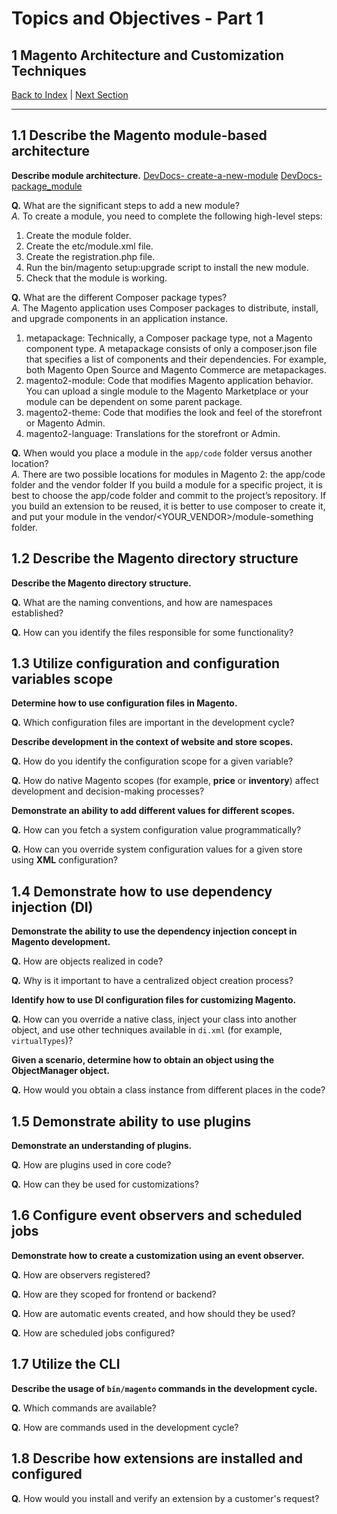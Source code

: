 # Topics and Objectives - Part 1

## **1** Magento Architecture and Customization Techniques

[Back to Index](./) | [Next Section](./2.md)

------


## **1.1** Describe the Magento module-based architecture

**Describe module architecture.**
[DevDocs- create-a-new-module](https://devdocs.magento.com/videos/fundamentals/create-a-new-module/)
[DevDocs- package_module](https://devdocs.magento.com/guides/v2.3/extension-dev-guide/package/package_module.html)

**Q.** What are the significant steps to add a new module? 
</br>*A.* To create a module, you need to complete the following high-level steps:
1. Create the module folder.
2. Create the etc/module.xml file.
3. Create the registration.php file.
4. Run the bin/magento setup:upgrade script to install the new module.
5. Check that the module is working.

**Q.** What are the different Composer package types? 
</br>*A.* The Magento application uses Composer packages to distribute, install, and upgrade components in an application instance.
1. metapackage: Technically, a Composer package type, not a Magento component type. A metapackage consists of only a composer.json file that specifies a list of components and their dependencies. For example, both Magento Open Source and Magento Commerce are metapackages.
2. magento2-module: Code that modifies Magento application behavior. You can upload a single module to the Magento Marketplace or your module can be dependent on some parent package.
3. magento2-theme: Code that modifies the look and feel of the storefront or Magento Admin.
4. magento2-language: Translations for the storefront or Admin.

**Q.** When would you place a module in the `app/code` folder versus another location?
</br>*A.* There are two possible locations for modules in Magento 2: the app/code folder and the vendor folder
If you build a module for a specific project, it is best to choose the app/code folder and commit to the project’s repository.
If you build an extension to be reused, it is better to use composer to create it, and put your module in the vendor/<YOUR_VENDOR>/module-something folder.

## **1.2** Describe the Magento directory structure

**Describe the Magento directory structure.**

**Q.** What are the naming conventions, and how are namespaces established? 

**Q.** How can you identify the files responsible for some functionality?


## **1.3** Utilize configuration and configuration variables scope

**Determine how to use configuration files in Magento.**

**Q.** Which configuration files are important in the development cycle?

**Describe development in the context of website and store scopes.**

**Q.** How do you identify the configuration scope for a given variable? 

**Q.** How do native Magento scopes (for example, **price** or **inventory**) affect development and decision-making processes?

**Demonstrate an ability to add different values for different scopes.**

**Q.** How can you fetch a system configuration value programmatically? 

**Q.** How can you override system configuration values for a given store using **XML** configuration?


## **1.4** Demonstrate how to use dependency injection (DI)

**Demonstrate the ability to use the dependency injection concept in Magento development.**

**Q.** How are objects realized in code? 

**Q.** Why is it important to have a centralized object creation process?

**Identify how to use DI configuration files for customizing Magento.**

**Q.** How can you override a native class, inject your class into another object, and use other techniques available in `di.xml` (for example, `virtualTypes`)?

**Given a scenario, determine how to obtain an object using the ObjectManager object.**

**Q.** How would you obtain a class instance from different places in the code?


## **1.5** Demonstrate ability to use plugins

**Demonstrate an understanding of plugins.**

**Q.** How are plugins used in core code? 

**Q.** How can they be used for customizations?


## **1.6** Configure event observers and scheduled jobs

**Demonstrate how to create a customization using an event observer.**

**Q.** How are observers registered? 

**Q.** How are they scoped for frontend or backend? 

**Q.** How are automatic events created, and how should they be used? 

**Q.** How are scheduled jobs configured?


## **1.7** Utilize the CLI

**Describe the usage of `bin/magento` commands in the development cycle.** 

**Q.** Which commands are available? 

**Q.** How are commands used in the development cycle?


## **1.8** Describe how extensions are installed and configured

**Q.** How would you install and verify an extension by a customer's request?
